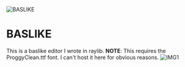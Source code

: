 ![BASLIKE](https://i.imgur.com/w585eOX.png)

# BASLIKE
This is a baslike editor I wrote in raylib.
**NOTE**: This requires the ProggyClean.ttf font. I can't host it here for obvious reasons.
![IMG1](https://i.imgur.com/yPU94YT.png)
